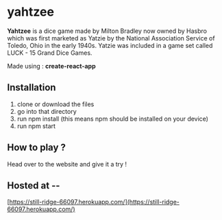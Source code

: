 # yahtzee

**Yahtzee** is a dice game made by Milton Bradley now owned by Hasbro which was first marketed as Yatzie by the National Association Service of Toledo, Ohio in the early 1940s. Yatzie was included in a game set called LUCK - 15 Grand Dice Games.

Made using : **create-react-app**

## Installation

1. clone or download the files
2. go into that directory
3. run npm install (this means npm should be installed on your device)
4. run npm start

## How to play ?

Head over to the website and give it a try !

## Hosted at -- 
[https://still-ridge-66097.herokuapp.com/](https://still-ridge-66097.herokuapp.com/)

